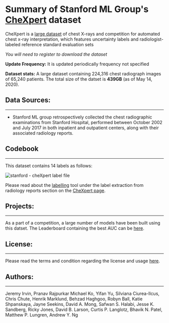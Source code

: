 # Summary of Stanford ML Group's [CheXpert](https://stanfordmlgroup.github.io/competitions/chexpert/) dataset
CheXpert is a [large dataset](https://stanfordmlgroup.github.io/competitions/chexpert/) of chest X-rays and competition for automated chest x-ray interpretation, which features uncertainty labels and radiologist-labeled reference standard evaluation sets

_You will need to register to download the dataset_

**Update Frequency:** It is updated periodically frequency not specified

**Dataset stats:** A large dataset containing 224,316 chest radiograph images of 65,240 patients. The total size of the datset is **439GB** (as of May 14, 2020).

## Data Sources:
--------
* Stanford ML group retrospectively collected the chest radiographic examinations from Stanford Hospital, performed between October 2002 and July 2017 in both inpatient and outpatient centers, along with their associated radiology reports.

## Codebook
------------
This dataset contains 14 labels as follows:

![stanford - cheXpert label file](https://github.com/sfu-db/covid19-datasets/blob/master/assets/stanford-chexpert-labels.png)

Please read about the [labelling](https://github.com/stanfordmlgroup/chexpert-labeler) tool under the label extraction from radiology reports section on the [CheXpert page](https://stanfordmlgroup.github.io/competitions/chexpert/).


## Projects:
-------------
As a part of a competition, a large number of models have been built using this datset. The Leaderboard containing the best AUC can be [here](https://stanfordmlgroup.github.io/competitions/chexpert/).

## License:
-------------
Please read the terms and condition regarding the license and usage [here](https://stanfordmlgroup.github.io/competitions/chexpert/).

## Authors:
-------------
Jeremy Irvin, Pranav Rajpurkar Michael Ko, Yifan Yu, Silviana Ciurea-Ilcus, Chris Chute, Henrik Marklund, Behzad Haghgoo, Robyn Ball, Katie Shpanskaya, Jayne Seekins, David A. Mong, Safwan S. Halabi, Jesse K. Sandberg, Ricky Jones, David B. Larson, Curtis P. Langlotz, Bhavik N. Patel, Matthew P. Lungren, Andrew Y. Ng
